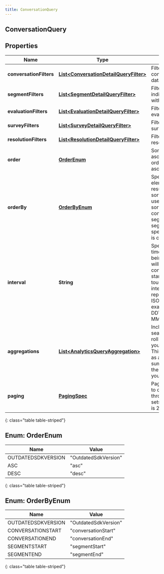 ```yaml
---
title: ConversationQuery
---
```


## ConversationQuery

## Properties

| Name                    | Type                                                                                                   | Description                                                                                                                                                                                                                                           | Notes      |
| ----------------------- | ------------------------------------------------------------------------------------------------------ | ----------------------------------------------------------------------------------------------------------------------------------------------------------------------------------------------------------------------------------------------------- | ---------- |
| **conversationFilters** | <!----><!---->[**List&lt;ConversationDetailQueryFilter&gt;**](ConversationDetailQueryFilter.md)<!----> | Filters that target conversation-level data                                                                                                                                                                                                           | [optional] |
| **segmentFilters**      | <!----><!---->[**List&lt;SegmentDetailQueryFilter&gt;**](SegmentDetailQueryFilter.md)<!---->           | Filters that target individual segments within a conversation                                                                                                                                                                                         | [optional] |
| **evaluationFilters**   | <!----><!---->[**List&lt;EvaluationDetailQueryFilter&gt;**](EvaluationDetailQueryFilter.md)<!---->     | Filters that target evaluations                                                                                                                                                                                                                       | [optional] |
| **surveyFilters**       | <!----><!---->[**List&lt;SurveyDetailQueryFilter&gt;**](SurveyDetailQueryFilter.md)<!---->             | Filters that target surveys                                                                                                                                                                                                                           | [optional] |
| **resolutionFilters**   | <!----><!---->[**List&lt;ResolutionDetailQueryFilter&gt;**](ResolutionDetailQueryFilter.md)<!---->     | Filters that target resolutions                                                                                                                                                                                                                       | [optional] |
| **order**               | [**OrderEnum**](#OrderEnum)<!---->                                                                     | Sort the result set in ascending/descending order. Default is ascending                                                                                                                                                                               | [optional] |
| **orderBy**             | [**OrderByEnum**](#OrderByEnum)<!---->                                                                 | Specify which data element within the result set to use for sorting. The options to use as a basis for sorting the results: conversationStart, segmentStart, and segmentEnd. If not specified, the default is conversationStart                       | [optional] |
| **interval**            | <!----><!---->**String**<!---->                                                                        | Specifies the date and time range of data being queried. Results will only include conversations that started on a day touched by the interval. Intervals are represented as an ISO-8601 string. For example: YYYY-MM-DDThh:mm:ss/YYYY-MM-DDThh:mm:ss |            |
| **aggregations**        | <!----><!---->[**List&lt;AnalyticsQueryAggregation&gt;**](AnalyticsQueryAggregation.md)<!---->         | Include faceted search and aggregate roll-ups describing your search results. This does not function as a filter, but rather, summary data about the data matching your filters                                                                       | [optional] |
| **paging**              | <!----><!---->[**PagingSpec**](PagingSpec.md)<!---->                                                   | Page size and number to control iterating through large result sets. Default page size is 25                                                                                                                                                          | [optional] |

{: class="table table-striped"}

<a name="OrderEnum"></a>

## Enum: OrderEnum

| Name               | Value                          |
| ------------------ | ------------------------------ |
| OUTDATEDSDKVERSION | &quot;OutdatedSdkVersion&quot; |
| ASC                | &quot;asc&quot;                |
| DESC               | &quot;desc&quot;               |

{: class="table table-striped"}

<a name="OrderByEnum"></a>

## Enum: OrderByEnum

| Name               | Value                          |
| ------------------ | ------------------------------ |
| OUTDATEDSDKVERSION | &quot;OutdatedSdkVersion&quot; |
| CONVERSATIONSTART  | &quot;conversationStart&quot;  |
| CONVERSATIONEND    | &quot;conversationEnd&quot;    |
| SEGMENTSTART       | &quot;segmentStart&quot;       |
| SEGMENTEND         | &quot;segmentEnd&quot;         |

{: class="table table-striped"}
